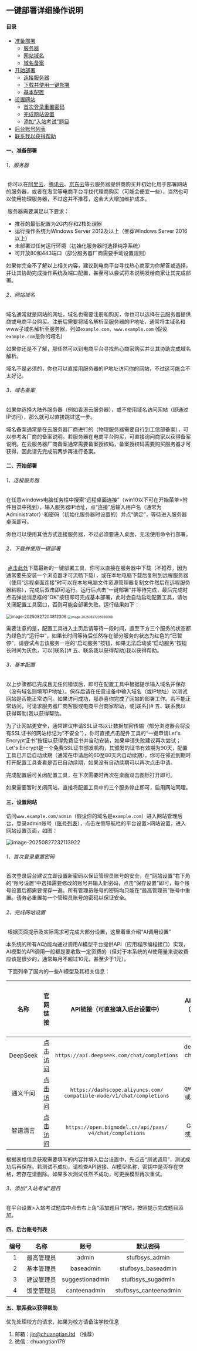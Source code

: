 ## 一键部署详细操作说明

#### 目录

- [准备部署](#一、准备部署)
  - [服务器](#1、服务器)
  - [网站域名](#2、网站域名)
  - [域名备案](#3、域名备案)
- [开始部署](#二、开始部署)
  - [连接服务器](#1、连接服务器)
  - [下载并使用一键部署](#2、下载并使用一键部署)
  - [基本配置](#3、基本配置)
- [设置网站](#三、设置网站)
  - [首次登录重置密码](#1、首次登录重置密码)
  - [完成网站设置](#2、完成网站设置)
  - [添加“入站考试”题目](#3、添加“入站考试”题目)
- [后台账号列表](#四、后台账号列表)
- [联系我以获得帮助](#五、联系我以获得帮助)

#### 一、准备部署

###### 1、服务器

​	你可以在[阿里云](https://www.aliyun.com/)、[腾讯云](https://cloud.tencent.com/)、[京东云]([京东云](https://www.jdcloud.com/))等云服务器提供商购买并初始化用于部署网站的服务器，或者在淘宝等电商平台寻找代理商购买（可能会便宜一些），当然也可以使用物理服务器，不过这并不推荐，这会大大增加维护成本。

​	服务器需要满足以下要求：

- 推荐的最低配置为2G内存和2核处理器
- 运行操作系统为Windows Server 2012及以上（推荐Windows Server 2016以上）
- 未部署过任何运行环境（初始化服务器时选择纯净系统）
- 可开放80和443端口（部分服务器厂商需要手动设置规则）

​	如果你完全不了解以上相关内容，建议到电商平台寻找热心商家为你解答或选择，并让其协助完成操作系统及端口配置，甚至可以尝试将本说明发给商家让其完成部署。

###### 2、网站域名

​	域名通常就是网站的网址，域名也需要注册和购买，你也可以选择在云服务器提供商或电商平台购买。注册后需要将域名解析至服务器的IP地址，通常将主域名和www子域名解析至服务器，列如`example.com`、`www.example.com` (假设`example.com`是你的域名)

​	如果你还是不了解，那任然可以到电商平台寻找热心商家购买并让其协助完成域名解析。

​	域名不是必须的，你也可以直接用服务器的IP地址访问你的网站，不过这可能会不太好记。

###### 3、域名备案

​	如果你选择大陆外服务器（例如香港云服务器），或不使用域名访问网站（即通过IP访问），那么就可以直接跳过这一步。

​	域名备案通常是在云服务器厂商进行的（物理服务器需要自行到工信部备案），可以参考各厂商的备案说明。若服务器在电商平台购买，可直接询问商家以获得备案说明。在云服务器厂商备案通常需要备案授权码，备案授权码需要购买服务器才可获得，因此请先完成前两步再进行备案。

#### 二、开始部署

###### 1、连接服务器

​	在任意windows电脑任务栏中搜索“远程桌面连接”（win10以下可在开始菜单>附件目录中找到），输入服务器IP地址，点“连接”后输入用户名（通常为Administrator）和密码（初始化服务器时设置的）并点“确定”，等待进入服务器桌面即可。

​	你也可以使用其他方式连接服务器，不过必须要进入桌面，无法使用命令行部署。

###### 2、下载并使用一键部署

​	[点击此处](https://github.com/jin-ct/stufbsys/releases)下载最新的一键部署工具，你可以直接在服务器中下载（不推荐，因为通常要先安装一个浏览器才可流畅下载），或在本地电脑下载后复制到远程服务器（使用“远程桌面连接”时可以在本地电脑文件资源管理器复制文件然后在远程服务器粘贴），完成后双击即可运行。运行后点击“一键部署”并等待完成，最后完成时点击弹出消息框的“OK”按钮即可完成基本部署，此时会自动启动配置工具，请勿关闭配置工具窗口，否则可能会部署失败。运行结果如下：

<img src="C:\Users\CHUANGTIAN\AppData\Roaming\Typora\typora-user-images\image-20250827204812306.png" alt="image-20250827204812306" style="zoom: 80%;" />

<img src="C:\Users\CHUANGTIAN\AppData\Roaming\Typora\typora-user-images\image-20250827205936066.png" alt="image-20250827205936066" style="zoom: 59%;" />

​	需要注意的是，配置工具进入主页后请等待一段时间，直至下方三个服务的状态都为绿色的“运行中”，如果长时间等待后任然存在部分服务的状态为红色的“已暂停”，请尝试点击该服务一栏的“启动服务”按钮，如果无法启动或“启动服务”按钮长时间为灰色，可以[联系](# 五、联系我以获得帮助)我以获得帮助。

###### 3、基本配置

​	以上步骤都已完成且无任何错误后，即可在配置工具中根据提示输入域名并保存（没有域名则填写IP地址）。保存后请在任意设备中输入域名（或IP地址）以测试网站是否能正常访问。如果访问成功，那恭喜你完成了网站的部署工作。若不能正常访问，可请求服务器厂商客服或电商平台商家帮助，或[联系](# 五、联系我以获得帮助)我以获得帮助。

​	为了让网站更安全，通常建议申请SSL证书以让数据加密传输（部分浏览器会将没有SSL证书的网站标记为“不安全”），你可直接点击配件工具的“一键申请Let's Encrypt证书”按钮以获得免费证书并自动安装，如果申请失败建议再次尝试；Let's Encrypt是一个免费SSL证书颁发机构，其颁发的证书有效期为90天，配置工具已开启自动续期（通常在申请后的60至80天内自动续期），你可在邻近到期时打开配置工具查看是否已自动续期，如果没有自动续期可以再次点击申请。

​	完成配置后可关闭配置工具，在下次需要时再次在桌面双击图标打开即可。

​	如果需要暂时关闭网站，直接将配置工具中的三个服务停止即可，启用网站同理。

#### 三、设置网站

​	访问`www.example.com/admin`（假设你的域名是`example.com`）进入网站管理后台，登录admin账号（[账号列表](#四、后台账号列表)），点击左侧导航栏的平台设置>网站设置，进入网站设置页面，如图：

![image-20250827232113922](C:\Users\CHUANGTIAN\AppData\Roaming\Typora\typora-user-images\image-20250827232113922.png)

###### 1、首次登录重置密码

​	首次登录后台建议立即设置新密码以保证管理员账号的安全，在“网站设置”右下角的“账号设置”中选择需要修改的账号并输入新密码，点击“保存设置”即可，每个账号设置后都需要保存一遍。所有管理员账号的密码均只能在“最高管理员”账号中重置。请务必重置每一个管理员账号的密码以保证安全。

###### 2、完成网站设置

​	根据页面提示及实际需求可完成大部分设置，这里着重介绍“AI调用设置”

​	本系统的所有AI功能均通过调用AI模型平台提供API（应用程序编程接口）实现，AI模型的API调用一般都是要收取一定资费的（但对于本系统的AI使用量来说收费应该是很少的，通常每月不超过10元，甚至少于1元）。

​	下面列举了国内的一些AI模型及其相关信息：

|   名称   |                    官网链接                     |               API链接（可直接填入后台设置中）                |                   AI模型名称（可直接填入）                   |                         密钥获取方式                         |
| :------: | :---------------------------------------------: | :----------------------------------------------------------: | :----------------------------------------------------------: | :----------------------------------------------------------: |
| DeepSeek |   [点击访问](https://platform.deepseek.com/)    |         `https://api.deepseek.com/chat/completions`          | deepseek-chat或[查看更多](https://api-docs.deepseek.com/zh-cn/quick_start/pricing) |      [点击查看](https://platform.deepseek.com/api_keys)      |
| 通义千问 | [点击访问](https://bailian.console.aliyun.com/) | `https://dashscope.aliyuncs.com/`<br>`compatible-mode/v1/chat/completions` | qwen-max或[查看更多](https://help.aliyun.com/zh/model-studio/models?spm=a2ty02.30268951.d_model-market.1.c49774a1HGGywA#1dec1fd1d9sub) | [点击查看]([大模型服务平台百炼控制台](https://bailian.console.aliyun.com/?tab=api#/api)) |
| 智谱清言 |      [点击访问](https://open.bigmodel.cn/)      | `https://open.bigmodel.cn/api/paas/`<br>`v4/chat/completions` | GLM-4.5或[查看更多](https://docs.bigmodel.cn/cn/guide/models/text/glm-4.5) | [点击查看](https://docs.bigmodel.cn/cn/guide/start/quick-start) |

​	根据表格信息获取需要填写的内容并填入后台设置中，先点击“测试调用”，测试成功后再保存。若测试不成功，请检查API链接、AI模型名称、密钥中是否存在空格，若存在请删除。如果多次测试任然不成功，可更换模型再次重试。

###### 3、添加“入站考试”题目

​	在平台设置>入站考试题库中点击右上角“添加题目”按钮，按照提示完成题目添加。

#### 四、后台账号列表

| 编号 |    名称    |      账号       |       默认密码        |
| :--: | :--------: | :-------------: | :-------------------: |
|  1   | 最高管理员 |      admin      |    stufbsys_admin     |
|  2   | 基本管理员 |    baseadmin    |  stufbsys_baseadmin   |
|  3   | 建议管理员 | suggestionadmin |   stufbsys_sugadmin   |
|  4   | 饭堂管理员 |  canteenadmin   | stufbsys_canteenadmin |

#### 五、联系我以获得帮助

优先处理校方的请求，如果为校方请备注学校信息

1. 邮箱：jin@chuangtian.ltd （推荐）
2. 微信：chuangtian179